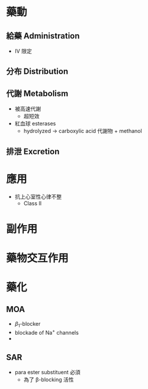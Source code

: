 # 藥動
## 給藥 Administration
- IV 限定
## 分布 Distribution
## 代謝 Metabolism
- 被高速代謝
	- 超短效
- 紅血球 esterases
	- hydrolyzed $\rightarrow$ carboxylic acid 代謝物 + methanol
## 排泄 Excretion
# 應用
- 抗上心室性心律不整
	- Class II
# 副作用
# 藥物交互作用
# 藥化
## MOA
- $\beta_{1}$-blocker
- blockade of Na<sup>+</sup> channels
- 
## SAR
- para ester substituent 必須
	-  為了 β-blocking 活性